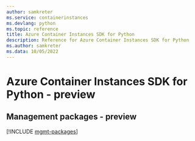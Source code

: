 ```yaml
---
author: samkreter
ms.service: containerinstances
ms.devlang: python
ms.topic: reference
title: Azure Container Instances SDK for Python
description: Reference for Azure Container Instances SDK for Python
ms.author: samkreter
ms.data: 10/05/2022
---
```

# Azure Container Instances SDK for Python - preview

## Management packages - preview
[!INCLUDE [mgmt-packages](container-instances-mgmt-index.md)]